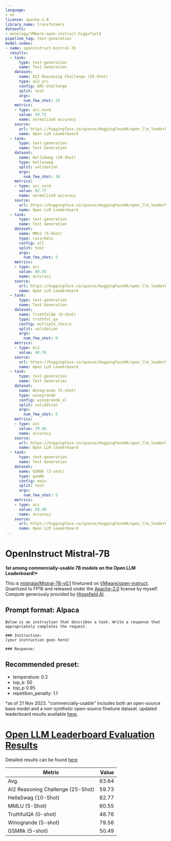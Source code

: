 ```yaml
---
language:
- en
license: apache-2.0
library_name: transformers
datasets:
- monology/VMware-open-instruct-higgsfield
pipeline_tag: text-generation
model-index:
- name: openinstruct-mistral-7b
  results:
  - task:
      type: text-generation
      name: Text Generation
    dataset:
      name: AI2 Reasoning Challenge (25-Shot)
      type: ai2_arc
      config: ARC-Challenge
      split: test
      args:
        num_few_shot: 25
    metrics:
    - type: acc_norm
      value: 59.73
      name: normalized accuracy
    source:
      url: https://huggingface.co/spaces/HuggingFaceH4/open_llm_leaderboard?query=monology/openinstruct-mistral-7b
      name: Open LLM Leaderboard
  - task:
      type: text-generation
      name: Text Generation
    dataset:
      name: HellaSwag (10-Shot)
      type: hellaswag
      split: validation
      args:
        num_few_shot: 10
    metrics:
    - type: acc_norm
      value: 82.77
      name: normalized accuracy
    source:
      url: https://huggingface.co/spaces/HuggingFaceH4/open_llm_leaderboard?query=monology/openinstruct-mistral-7b
      name: Open LLM Leaderboard
  - task:
      type: text-generation
      name: Text Generation
    dataset:
      name: MMLU (5-Shot)
      type: cais/mmlu
      config: all
      split: test
      args:
        num_few_shot: 5
    metrics:
    - type: acc
      value: 60.55
      name: accuracy
    source:
      url: https://huggingface.co/spaces/HuggingFaceH4/open_llm_leaderboard?query=monology/openinstruct-mistral-7b
      name: Open LLM Leaderboard
  - task:
      type: text-generation
      name: Text Generation
    dataset:
      name: TruthfulQA (0-shot)
      type: truthful_qa
      config: multiple_choice
      split: validation
      args:
        num_few_shot: 0
    metrics:
    - type: mc2
      value: 48.76
    source:
      url: https://huggingface.co/spaces/HuggingFaceH4/open_llm_leaderboard?query=monology/openinstruct-mistral-7b
      name: Open LLM Leaderboard
  - task:
      type: text-generation
      name: Text Generation
    dataset:
      name: Winogrande (5-shot)
      type: winogrande
      config: winogrande_xl
      split: validation
      args:
        num_few_shot: 5
    metrics:
    - type: acc
      value: 79.56
      name: accuracy
    source:
      url: https://huggingface.co/spaces/HuggingFaceH4/open_llm_leaderboard?query=monology/openinstruct-mistral-7b
      name: Open LLM Leaderboard
  - task:
      type: text-generation
      name: Text Generation
    dataset:
      name: GSM8k (5-shot)
      type: gsm8k
      config: main
      split: test
      args:
        num_few_shot: 5
    metrics:
    - type: acc
      value: 50.49
      name: accuracy
    source:
      url: https://huggingface.co/spaces/HuggingFaceH4/open_llm_leaderboard?query=monology/openinstruct-mistral-7b
      name: Open LLM Leaderboard
---
```


# OpenInstruct Mistral-7B
**1st among commercially-usable 7B models on the Open LLM Leaderboard!\***

This is [mistralai/Mistral-7B-v0.1](https://huggingface.co/mistralai/Mistral-7B-v0.1) finetuned on [VMware/open-instruct](https://huggingface.co/datasets/VMware/open-instruct).  
Quantized to FP16 and released under the [Apache-2.0](https://choosealicense.com/licenses/apache-2.0) license by myself.  
Compute generously provided by [Higgsfield AI](https://higgsfield.ai/model/655559e6b5777dab620095e0).  


## Prompt format: Alpaca
```
Below is an instruction that describes a task. Write a response that appropriately completes the request.

### Instruction:
[your instruction goes here]

### Response:
```

## Recommended preset:
- temperature: 0.2
- top_k: 50
- top_p 0.95
- repetition_penalty: 1.1

\*as of 21 Nov 2023. "commercially-usable" includes both an open-source base model and a *non-synthetic* open-source finetune dataset. updated leaderboard results available [here](https://huggingfaceh4-open-llm-leaderboard.hf.space).
# [Open LLM Leaderboard Evaluation Results](https://huggingface.co/spaces/HuggingFaceH4/open_llm_leaderboard)
Detailed results can be found [here](https://huggingface.co/datasets/open-llm-leaderboard/details_monology__openinstruct-mistral-7b)

|             Metric              |Value|
|---------------------------------|----:|
|Avg.                             |63.64|
|AI2 Reasoning Challenge (25-Shot)|59.73|
|HellaSwag (10-Shot)              |82.77|
|MMLU (5-Shot)                    |60.55|
|TruthfulQA (0-shot)              |48.76|
|Winogrande (5-shot)              |79.56|
|GSM8k (5-shot)                   |50.49|

